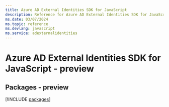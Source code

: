 ```yaml
---
title: Azure AD External Identities SDK for JavaScript
description: Reference for Azure AD External Identities SDK for JavaScript
ms.date: 03/07/2024
ms.topic: reference
ms.devlang: javascript
ms.service: adexternalidentities
---
```

# Azure AD External Identities SDK for JavaScript - preview
## Packages - preview
[!INCLUDE [packages](ad-external-identities-index.md)]